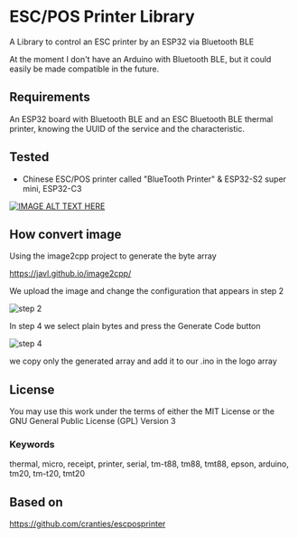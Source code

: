 # ESC/POS Printer Library

A Library to control an ESC printer by an ESP32 via Bluetooth BLE

At the moment I don't have an Arduino with Bluetooth BLE, but it could easily be made compatible in the future.

## Requirements

An ESP32 board with Bluetooth BLE and an ESC Bluetooth BLE thermal printer, knowing the UUID of the service and the characteristic.

## Tested

- Chinese ESC/POS printer called "BlueTooth Printer" & ESP32-S2 super mini, ESP32-C3

[![IMAGE ALT TEXT HERE](https://img.youtube.com/vi/GjCb8tO_vno/0.jpg)](https://www.youtube.com/watch?v=GjCb8tO_vno)

## How convert image

Using the image2cpp project to generate the byte array

https://javl.github.io/image2cpp/


We upload the image and change the configuration that appears in step 2

![step 2](https://github.com/rnrobles/esc-thermal-printer-ble/blob/main/images/image1.png?raw=true)

 
In step 4 we select plain bytes and press the Generate Code button

![step 4](https://github.com/rnrobles/esc-thermal-printer-ble/blob/main/images/image2.png?raw=true)

we copy only the generated array and add it to our .ino in the logo array


## License

You may use this work under the terms of either the MIT License or the GNU General Public License (GPL) Version 3


### Keywords

thermal, micro, receipt, printer, serial, tm-t88, tm88, tmt88, epson, arduino, tm20, tm-t20, tmt20


## Based on
https://github.com/cranties/escposprinter

